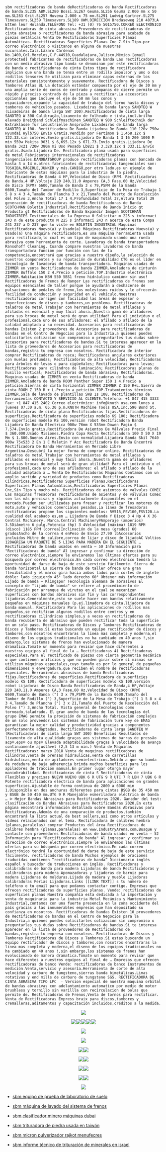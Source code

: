 
```
sbm rectificadoras de banda deRectificadoras de banda Rectificadoras de banda.SL235 ABM.SL280 Bossi.SL267 Geuma.SL256 Geuma 2.000 mm x 50 mm.SL283 Grit.SL257 Huvema 2.000 x 75 mm.SL291 Ludwig Gartner.SL275 Timesavers.SL259 Timesavers.SL189 UWM.DIRECCIÓN Bredaseweg 210 4873LA Etten leur Holanda.TELÉFONO Tel: +31 (0) 76 5015750.CORREO ELECTRÓNICO Rectificadoras de cinta abrasiva Proveedores de rectificadoras de cinta abrasiva o rectificadoras de banda abrasiva para acabado de piezas metálicas Venta De Rectificadoras Superficies Planas Automáticas. Rectificadoras Superficies Planas Cnc 7.Sin Tipo.por correo electrónico o visítanos en alguna de nuestras sucursales.Calz.Lázaro Cárdenas No.1400,Col.Morelos,C.P.44910,Guadalajara,Jalisco,México.[email protected] fabricantes de rectificadoras de banda Las rectificadoras con un medio abrasivo tipo banda se denominan por este rectificadoras de banda o rectificadoras de cinta Estos tipos de rectificadora implican que una banda se tensa entre un rodillo impulsor y uno o dos rodillos tensores Se utilizan para eliminar capas externas de los materiales consistentemente y suavemente. Rectificadora de Discos y Tambores Atlas BL La dotación estándar compuesta por el eje de 30 mm y una amplia serie de conos de centrado y campanas de cierre permite un rápido y preciso centrado de la pieza a rectificar.La accesorios opcionales que incluye el eje de 50 mm los conos y espaciadores,expande la capacidad de trabajo del torno hasta discos y tambores de vehículos pesados. Lixadeiras de banda larga SANDTEQ W (Lixadeiras de banda larga SWT 200).Rectificadoras de cinta larga SANDTEQ W 300 Calibração,lixamento de folheado e tinta,incl.brilho elevado Breitband Schleifmaschinen SANDTEQ W 900 Schleiftechnik der Extraklasse für industrielle Ansprüche Lixadeiras de banda larga SANDTEQ W 100. Rectificadora De Banda Lijadora De Banda 110 120v 750w Hyundai Hylb750 Envío Gratis.Vendido por Fertimon $ 1,468.12x $ 122.33.sin interés.Envío gratis.Lijadora De Banda 1 3 16 200 1000 M min 550w Makita 9031 $ 6,695.12x $ 671.73.Envío gratis.Lijadora De Banda 3x21 720w 380m mi Uso Pesado Lb821 $ 3,320.12x $ 333.11.Envío gratis.Usado.Lijadora De. Rectificadora plana usada para superficies de metal Fabricantes internacionales de rectificadoras tangenciales.DANOBATGROUP produce rectificadoras planas con bancada de hasta 3 x 14 m.otros fabricantes de rectificadoras tangenciales son: TOSHIBA,MÄGERLE,JUNKER y más.CANIGÓ,por otro lado,es un ejemplo de fabricante de estas máquinas para la industria de la piedra. Rectificadoras de Banda 4 HP,Velocidad de Disco (RPM. Rectificadoras de Banda,4 HP,Voltaje 220 240,11.0 Amperes CA,3 Fase,60 Hz,Velocidad de Disco (RPM) 6600,Tamaño de Banda 3 x 79,PSPM de la Banda 6600,Tamaño del Tambor de Rodillo 3,Superficie de la Mesa de Trabajo 1 5 8 x 4 3 4,Tamaño de Plancha 3 x 21,Tamaño del Puerto de Recolección del Polvo 3,Ancho Total 17 1 4,Profundidad Total 37,Altura Total 39 generación de rectificadoras de banda Rectificadoras de Banda SCOTCHMAN Boletin Industrial.Rectificadoras de Banda Inicio gt Producto gt Rectificadoras de Banda Expandir Imagen SCOTCHMAN INDUSTRIES Testimoniales de la Empresa 0 Solicitar m 225 s informaci 243 n de este producto M 225 s informaci 243 n acerca de esta Compa 241 237 a D 237 que lo viste en BOLETIN INDUSTRIAL Máquinas Rectificadoras Nuevo(a) y Usado(a) Máquinas Rectificadoras Nuevo(a) y Usado(a) Una máquina rectificadora,es una máquina herramienta usada para rectificado,lo cual es un tipo de maquinado usando una rueda abrasiva como herramienta de corte. Lavadoras de banda transportadora Ransohoff Cleaning. Cuando compare nuestras lavadoras de banda transportadora función por función con las de la competencia,encontrará que gracias a nuestro diseño,la selección de nuestros componentes y su reputación de durabilidad CTG es el líder en tecnología de lavadoras de banda transportadora. Maquinas usadas de ZIMMER en venta Rectificadoras de banda ZIMMER.Amoladora de cinturón ZIMMER Buffalo 150 2 4.Precio a petición.TOP.Industria electrónica ZIMMER.Habitación KBH 550 5BS1 freno hidráulico camión> sin uso! Rectificadoras de Frenos de Ranger Las rectificadoras de frenos son equipos esenciales de taller porque le ayudarán a deshacerse de pulsaciones de pedales de freno,los molestosos ruidos y le ofrecerán facilidad de conducción y seguridad en el vehículo.Nuestras rectificadoras corrigen con facilidad las áreas de espesor o imperfecciones de discos y tambores,un problema. Rectificadoras de taladros de metal Trabajar con herramientas de metal afiladas y afiladas es esencial y muy fácil ahora.¡Nuestra gama de afiladores para sus brocas de metal será de gran utilidad! Para el individuo o el profesional,cada uno de sus afiladores: el afilado o afilado de la calidad adaptada a su necesidad. Accesorios para rectificadoras de bandas Existen 2 proveedores de Accesorios para rectificadoras de bandas en el Centro de Negocios para la Industria,a quienes puedes solicitarles cotizacion sin compromiso o preguntarles tus dudas sobre Accesorios para rectificadoras de bandas.Si te interesa aparecer en la lista de proveedores de Accesorios para rectificadoras de bandas,registra tu empresa con nosotros. Rectificadora de interior comprar Rectificadoras de rosca; Rectificadoras angulares exteriores con muelas profundas; Rectificadoras de alta velocidad; Rectificadoras para árboles de levas o para cigüeñales; Rectificadoras para levas; Rectificadoras para cilindros de laminación; Rectificadoras planas de husillo vertical; Rectificadoras de banda abrasiva; Rectificadoras. Maquinas usadas de ZIMMER en venta Rectificadoras de banda ZIMMER.Amoladora de banda ROOM Panther Super 150 1 4.Precio a petición.Sierras de cinta horizontal ZIMMER ZIMMER Z 150 R+L.Sierra de cinta ROOM Z 150 R + L.Precio a petición.TOP.Tratamientos térmicos ZIMMER.Sala de lavado de plantillas SWB 1s 108. Rectificadoras de herramientas CONTACTO Y SERVICIO AL CLIENTE.Teléfono: +1 847 415 3333 Fax: +1 847 415 2402 Correo electrónico: info@knuth usa.com lunes a jueves 07.30 a.m. 05.30 p.m.KNUTH Machine Tools USA,Inc.590 Bond St. Rectificadoras de cinta plana Rectificadoras fijas.Rectificadoras de superficies.Rectificadora de superficies modelo KS 100; Rectificadora de superficies modelo KS 100,versión robot Rectificadora Banda Lijadora De Banda Electrica 900w 76mm X 533mm Dowen Pagio $ 7.574.Envío gratis.Rectificadora De Asientos De Válvulas Precio Final $ 360.000.Usado Misiones.Piedra Copa Recta Rectificadora 100 X 50 X 19 Mm $ 1.800.Buenos Aires.Envío con normalidad.Lijadora Banda Skil 7640 900w 75x533 2 En 1 C Maletin Y Acc Rectificadora De Banda Encontrá Rectificadora De Banda Herramientas en Mercado Libre Argentina.Descubrí la mejor forma de comprar online. Rectificadoras de taladros de metal Trabajar con herramientas de metal afiladas y afiladas es esencial y muy fácil ahora.¡Nuestra gama de afiladores para sus brocas de metal será de gran utilidad! Para el individuo o el profesional,cada uno de sus afiladores: el afilado o afilado de la calidad adaptada a … Venta De Rectificadoras Maquinas Contamos con un amplio surtido y variedad de productos como Rectificadoras Cilíndricas,Rectificadoras Superficies Planas,Rectificadoras Superficies Planas Automáticas,Rectificadoras Superficies Planas Cnc,Sin Tipo y mucho más. Rectificadoras de asientos de valvulas COMEC Las maquinas fresadoras rectificadoras de asientos y de válvulas Comec son las más precisas y rápidas actualmente disponibles en el mercado.Pueden ser utilizadas para fresar y rectificar los motores de moto,auto y vehículos comerciales pesados.La línea de fresadoras rectificadoras propone los siguientes modelos: RV516,FSV100,FSV120.La cualidad del acabado es,en … Lijadora De Banda Y Disco 3 4 Hp 4 X 36 Central Machinery. Marca.Central Machinery®Amperaje (amperios) 3.5Diámetro 6 pulg.Potencia (hp) 3 4Velocidad (máxima) 1819 RPM (disco) 1185 FPM (correa)Inclinación de la mesa (grados) 60 gradosAncho de la correa 4 enPeso de Envío 27.90 lbAccesorios incluidos Mitre de calibre,correa de lijar y disco de lijadoAC Voltios 120AGREGA UN PAQUETE DE 5 LIJAS PARA MADERA EN EL SIGUIENTE … Rectificadoras de banda usados en venta — 50 Información para "Rectificadoras de banda" Al ingresar y confirmar su dirección de correo electrónico,siempre le enviaremos las últimas ofertas para su búsqueda por correo electrónico.En cada correo electrónico tendrá la oportunidad de darse de baja de este servicio fácilmente. Sierra de banda horizontal La sierra de banda de taller ofrece una gran flexibilidad y el marco gira hacia ambos lados para cortes de inglete doble: lado izquierdo 45° lado derecho 60° Obtener más información Lijado de banda — Klingspor Tecnología alemana de abrasivos El concepto de "lijado de banda" se refiere al procedimiento de fabricación por arranque de virutas en el cual se mecanizan superficies con bandas abrasivas sin fin y las correspondientes lijadoras.Generalmente,esto se suele hacer con bandas relativamente pequeñas en máquinas manuales (p.ej.limadora de cinta,lijadora de banda manual. Rectificadora Para las aplicaciones de rodillos mas pequeños,se rectifican algunos rodillos entre centros y en rectificadoras cilíndricas simples,y a veces en rectificadoras de banda recubierta de abrasivo que pueden rectificar toda la superficie en un solo paso. Rectificadoras de Discos y Tambores Rectificadoras de Discos y Tambores.Si estas buscando un equipo rectificador de discos y tambores,con nosotros encontraras la linea mas completa y moderna,el diseno de los equipos tradicionales no ha cambiado en 40 anos !,sin embargo,los sistemas de frenos han evolucionado de manera dramatica.Tomate un momento para revisar que hace diferentes a nuestros equipos al final de la … Rectificadoras 4) Rectificadoras especiales.Para el rectificado de piezas con cierta geometría mecánica o que contienen orificios y que no pueden girar sobre sí mismas se utilizan máquinas especiales,cuyo tamaño es por lo general de pequeñas dimensiones y envergadura,que reciben el nombre de rectificadoras especiales. Herramientas abrasivas de banda Rectificadoras fijas.Rectificadoras de superficies.Rectificadora de superficies modelo KS 100; Rectificadora de superficies modelo KS 100,versión robot Lijadoras de Disco Banda Rectificadoras de Banda,4 HP,Voltaje 220 240,11.0 Amperes CA,3 Fase,60 Hz,Velocidad de Disco (RPM) 6600,Tamaño de Banda (") 3 x 79,PSPM de la Banda 6600,Tamaño del Tambor de Rodillo (") 3,Superficie de la Mesa de Trabajo (") 1 5 8 x 4 3 4,Tamaño de Plancha (") 3 x 21,Tamaño del Puerto de Recolección del Polvo (") 3,Ancho Total. Vista general de tecnologías como torneado,taladrado. El gran ancho de banda de las tecnologías del grupo EMAG permite la provisión de sistemas de fabricación complejos de un solo proveedor.Los sistemas de fabricación turn key de EMAG garantizan la mejor calidad y productividad gracias a componentes perfectamente adaptados. Rectificadoras de cinta larga SANDTEQ W (Rectificadoras de cinta larga SWT 300) Benefícios Resultados de lixamento de alta qualidade graças aos sistemas de barras de pressão acp®,eps® ou mps® Elevada adaptabilidade graças à velocidade de avanço continuamente ajustável (2,5 13 m min.) Venta de Maquinas Rectificadoras: marzo 2018 Venta de maquinas rectificadoras de cilindros,venta de prensas hidraulicas,venta de carretillas hidráulicas,venta de apiladores semielectricos.Debido a que su banda de rodadura de baja adherencia brinda muchos beneficios para los apiladores de tracción manual.En primer lugar otorga mayor maniobrabilidad. Rectificadoras de cinta S Rectificadoras de cinta Flexibles y precisas NUEVO NUEVO UBK 6 R UTG 9 R UTC 7 R LBH 7 UBK 6 R Potente rectificadora eléctrica de banda para aplicaciones en grandes superficies.Ajustable de forma continua de 2800 a 6000 min 1.Disponible en dos anchuras diferentes para cintas BSGB de 35 450 mm y BSGB de 50 450 mm.UTG 9 R Manejable esmeriladora eléctrica de banda … ᐅ Mejor Bandas Abrasivas para Rectificadoras 2020. Ganador del test: clasificación de Bandas Abrasivas para Rectificadoras 2020.En esta página encontrará información detallada sobre Bandas Abrasivas para Rectificadoras.Además de una comparación de productos,también encontrará la lista actual de best sellers,así como otros artículos y vídeos relacionados con el tema. Rectificadora de calibres hembra (planas,paralelas) comprar Productos del área Rectificadoras de calibres hembra (planas,paralelas) en www.IndustryArena.com.Busque y contacte con proveedores Rectificadoras de banda usados en venta — 52 Información para "Rectificadoras de banda" Al ingresar y confirmar su dirección de correo electrónico,siempre le enviaremos las últimas ofertas para su búsqueda por correo electrónico.En cada correo electrónico tendrá la oportunidad de darse de baja de este servicio fácilmente. rectificadoras de banda Muchos ejemplos de oraciones traducidas contienen “rectificadoras de banda” Diccionario inglés español y buscador de traducciones en inglés. Rectificadoras y calibradoras de banda para madera Lijadoras de banda Rectificadoras y calibradoras para madera Apomazadoras y lijadoras de barniz para madera Lijadoras de molduras.Lijado de madera y mueble Lijadoras calibradoras Ferias Lijadoras.Links [[LINK TEXT]] s tu número de teléfono o tu email para que podamos contactar contigo. Empresas que ofrecen rectificadoras de superficies planas. Vende: rectificadoras de superficies planas Nuestra compañía esta dedicada a la importación y venta de maquinaria para la industria Metal Mecánica y Mantenimiento Industrial,contamos con una fuerte presencia en la zona occidente del país gracias a las innumerables empresas que han depositado su confianza en nosotros. Rectificadoras de bandas Existen 10 proveedores de Rectificadoras de bandas en el Centro de Negocios para la Industria,a quienes puedes solicitarles cotización sin compromiso o preguntarles tus dudas sobre Rectificadoras de bandas.Si te interesa aparecer en la lista de proveedores de Rectificadoras de bandas,registra tu empresa con nosotros. Rectificadoras de Discos y Tambores Rectificadoras de Discos y Tambores.Si estas buscando un equipo rectificador de discos y tambores,con nosotros encontraras la linea mas completa y moderna,el diseno de los equipos tradicionales no ha cambiado en 40 anos !,sin embargo,los sistemas de frenos han evolucionado de manera dramatica.Tomate un momento para revisar que hace diferentes a nuestros equipos al final de … Empresas que ofrecen rectificadoras de banco Vende: rectificadoras de banco Instrumentos de medición.Venta,servicio y asesoría.Herramienta de corte de alta velocidad y carburo de tungsteno,sierras banda bimetálicas.Limas rotativas y end mills de carburo de tungsteno SGS. RECTIFICADORA DE CINTA ABRASIVA TIPO LPC  · Version especial de nuestra maquina orbital de bandas abrasivas con adelantamiento automatico por medio de motor brushless y tornillo sin varillla con recirculacion de bolas que permite de. Rectificadoras de Frenos,Venta de tornos para rectificar. Venta de Rectificadoras Empress braix para discos,tambores y cremalleras,aditamentos y capacitación incluidos,créditos a la medida. 
```

<div align="center">

<a href="https://es-crusher.shibang-china.com/github&k=sbm+rectificadoras+de+banda+de"><img src="https://static.shibang-china.com/es/crusher/logo.jpg"></a>

<a href="https://es-crusher.shibang-china.com/github&k=sbm+rectificadoras+de+banda+de"><img src="https://static.shibang-china.com/es/crusher/index.jpg"></a><a href="https://es-crusher.shibang-china.com/material.htmlgithub&k=sbm+rectificadoras+de+banda+de"><img src="https://static.shibang-china.com/es/crusher/material.jpg"></a><a href="https://es-crusher.shibang-china.com/application.htmlgithub&k=sbm+rectificadoras+de+banda+de"><img src="https://static.shibang-china.com/es/crusher/application.jpg"></a><a href="https://es-crusher.shibang-china.com/aboutus.htmlgithub&k=sbm+rectificadoras+de+banda+de"><img src="https://static.shibang-china.com/es/crusher/aboutus.jpg"></a><a href="https://es-crusher.shibang-china.com/contact.htmlgithub&k=sbm+rectificadoras+de+banda+de"><img src="https://static.shibang-china.com/es/crusher/contact.jpg"></a>

<a href="https://es-crusher.shibang-china.com/github&k=sbm+rectificadoras+de+banda+de"><img src="https://static.shibang-china.com/es/crusher/banner.jpg"></a>

<a href="https://swt.shibang-china.com/github&k=sbm+rectificadoras+de+banda+de"><img src="https://static.shibang-china.com/es/crusher/text.jpg"></a>

<a href="https://swt.shibang-china.com/github&k=sbm+rectificadoras+de+banda+de"><img src="https://static.shibang-china.com/es/crusher/chat.jpg"></a><a href="https://es-crusher.shibang-china.com/contact.htmlgithub&k=sbm+rectificadoras+de+banda+de"><img src="https://static.shibang-china.com/es/crusher/message.jpg"></a>

<a href="https://es-crusher.shibang-china.com/products/pe.htmlgithub&k=sbm+rectificadoras+de+banda+de"><img src="https://static.shibang-china.com/es/crusher/pe.jpg"></a><a href="https://es-crusher.shibang-china.com/products/pf.htmlgithub&k=sbm+rectificadoras+de+banda+de"><img src="https://static.shibang-china.com/es/crusher/pf.jpg"></a>

<a href="https://es-crusher.shibang-china.com/products/hpt.htmlgithub&k=sbm+rectificadoras+de+banda+de"><img src="https://static.shibang-china.com/es/crusher/hpt.jpg"></a><a href="https://es-crusher.shibang-china.com/products/vsi.htmlgithub&k=sbm+rectificadoras+de+banda+de"><img src="https://static.shibang-china.com/es/crusher/vsi.jpg"></a>

<a href="https://es-crusher.shibang-china.com/products/klv.htmlgithub&k=sbm+rectificadoras+de+banda+de"><img src="https://static.shibang-china.com/es/crusher/klv.jpg"></a><a href="https://es-crusher.shibang-china.com/products/portable.htmlgithub&k=sbm+rectificadoras+de+banda+de"><img src="https://static.shibang-china.com/es/crusher/portable.jpg"></a>

<a href="https://swt.shibang-china.com/github&k=sbm+rectificadoras+de+banda+de"><img src="https://static.shibang-china.com/es/crusher/case.jpg"></a>

</div>


* [sbm equipo de prueba de laboratorio de suelo](sbm%20equipo%20de%20prueba%20de%20laboratorio%20de%20suelo.md)

* [sbm máquina de lavado del sistema de frenos](sbm%20m%C3%A1quina%20de%20lavado%20del%20sistema%20de%20frenos.md)

* [sbm clasificador minero máquinas dubai](sbm%20clasificador%20minero%20m%C3%A1quinas%20dubai.md)

* [sbm trituradora de piedra usada en taiwán](sbm%20trituradora%20de%20piedra%20usada%20en%20taiw%C3%A1n.md)

* [sbm micron pulverizador rajkot menufecres](sbm%20micron%20pulverizador%20rajkot%20menufecres.md)

* [sbm informe técnico de trituración de minerales en israel](sbm%20informe%20t%C3%A9cnico%20de%20trituraci%C3%B3n%20de%20minerales%20en%20israel.md)
